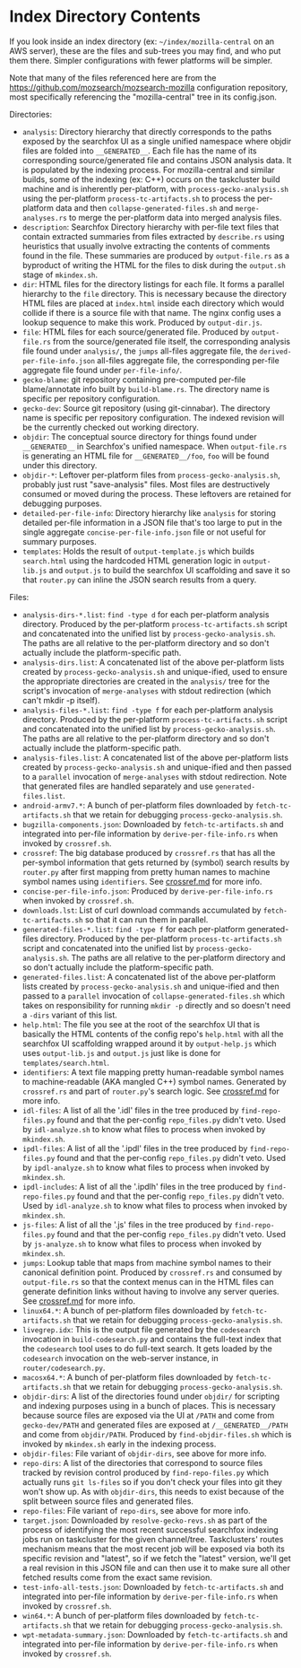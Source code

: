# Index Directory Contents

If you look inside an index directory (ex: `~/index/mozilla-central` on an AWS
server), these are the files and sub-trees you may find, and who put them there.
Simpler configurations with fewer platforms will be simpler.

Note that many of the files referenced here are from the
https://github.com/mozsearch/mozsearch-mozilla configuration repository, most
specifically referencing the "mozilla-central" tree in its config.json.

Directories:
- `analysis`: Directory hierarchy that directly corresponds to the paths exposed
  by the searchfox UI as a single unified namespace where objdir files are
  folded into `__GENERATED__`.  Each file has the name of its corresponding
  source/generated file and contains JSON analysis data.  It is populated by
  the indexing process.  For mozilla-central and similar builds, some of the
  indexing (ex: C++) occurs on the taskcluster build machine and is inherently
  per-platform, with `process-gecko-analysis.sh` using the per-platform
  `process-tc-artifacts.sh` to process the per-platform data and then
  `collapse-generated-files.sh` and `merge-analyses.rs` to merge the
  per-platform data into merged analysis files.
- `description`: Searchfox Directory hierarchy with per-file text files that
  contain extracted summaries from files extracted by `describe.rs` using
  heuristics that usually involve extracting the contents of comments found
  in the file.  These summaries are produced by `output-file.rs` as a
  byproduct of writing the HTML for the files to disk during the
  `output.sh` stage of `mkindex.sh`.
- `dir`: HTML files for the directory listings for each file.  It forms a
  parallel hierarchy to the `file` directory.  This is necessary because the
  directory HTML files are placed at `index.html` inside each directory which
  would collide if there is a source file with that name.  The nginx config
  uses a lookup sequence to make this work.  Produced by `output-dir.js`.
- `file`: HTML files for each source/generated file.  Produced by
  `output-file.rs` from the source/generated file itself, the corresponding
  analysis file found under `analysis/`, the `jumps` all-files aggregate file,
  the `derived-per-file-info.json` all-files aggregate file, the
  corresponding per-file aggregate file found under `per-file-info/`.
- `gecko-blame`: git repository containing pre-computed per-file blame/annotate
  info built by `build-blame.rs`.  The directory name is specific per repository
  configuration.
- `gecko-dev`: Source git repository (using git-cinnabar).  The directory name
  is specific per repository configuration.  The indexed revision will be the
  currently checked out working directory.
- `objdir`: The conceptual source directory for things found under
  `__GENERATED__` in Searchfox's unified namespace.  When `output-file.rs` is
  generating an HTML file for `__GENERATED__/foo`, `foo` will be found under
  this directory.
- `objdir-*`: Leftover per-platform files from `process-gecko-analysis.sh`,
  probably just rust "save-analysis" files.  Most files are destructively
  consumed or moved during the process.  These leftovers are retained for
  debugging purposes.
- `detailed-per-file-info`: Directory hierarchy like `analysis` for storing
  detailed per-file information in a JSON file that's too large to put in the
  single aggregate `concise-per-file-info.json` file or not useful for summary
  purposes.
- `templates`: Holds the result of `output-template.js` which builds
  `search.html` using the hardcoded HTML generation logic in `output-lib.js` and
  `output.js` to build the searchfox UI scaffolding and save it so that
  `router.py` can inline the JSON search results from a query.

Files:
- `analysis-dirs-*.list`: `find -type d` for each per-platform analysis
  directory.  Produced by the per-platform `process-tc-artifacts.sh` script and
  concatenated into the unified list by `process-gecko-analysis.sh`.  The
  paths are all relative to the per-platform directory and so don't actually
  include the platform-specific path.
- `analysis-dirs.list`: A concatenated list of the above per-platform lists
  created by `process-gecko-analysis.sh` and unique-ified, used to ensure the
  appropriate directories are created in the `analysis/` tree for the script's
  invocation of `merge-analyses` with stdout redirection (which can't mkdir -p
  itself).
- `analysis-files-*.list`: `find -type f` for each per-platform analysis
  directory.  Produced by the per-platform `process-tc-artifacts.sh` script and
  concatenated into the unified list by `process-gecko-analysis.sh`.  The
  paths are all relative to the per-platform directory and so don't actually
  include the platform-specific path.
- `analysis-files.list`: A concatenated list of the above per-platform lists
  created by `process-gecko-analysis.sh` and unique-ified and then passed to a
  `parallel` invocation of `merge-analyses` with stdout redirection.  Note that
  generated files are handled separately and use `generated-files.list`.
- `android-armv7.*`: A bunch of per-platform files downloaded by
  `fetch-tc-artifacts.sh` that we retain for debugging
  `process-gecko-analysis.sh`.
- `bugzilla-components.json`: Downloaded by `fetch-tc-artifacts.sh` and
  integrated into per-file information by `derive-per-file-info.rs` when invoked
  by `crossref.sh`.
- `crossref`: The big database produced by `crossref.rs` that has all the
  per-symbol information that gets returned by (symbol) search results by
  `router.py` after first mapping from pretty human names to machine symbol
  names using `identifiers`.  See [crossref.md](crossref.md) for more info.
- `concise-per-file-info.json`: Produced by `derive-per-file-info.rs` when
  invoked by `crossref.sh`.
- `downloads.lst`: List of curl download commands accumulated by
  `fetch-tc-artifacts.sh` so that it can run them in parallel.
- `generated-files-*.list`: `find -type f` for each per-platform generated-files
  directory.  Produced by the per-platform `process-tc-artifacts.sh` script and
  concatenated into the unified list by `process-gecko-analysis.sh`.  The
  paths are all relative to the per-platform directory and so don't actually
  include the platform-specific path.
- `generated-files.list`:  A concatenated list of the above per-platform lists
  created by `process-gecko-analysis.sh` and unique-ified and then passed to a
  `parallel` invocation of `collapse-generated-files.sh` which takes on
  responsibility for running `mkdir -p` directly and so doesn't need a `-dirs`
  variant of this list.
- `help.html`: The file you see at the root of the searchfox UI that is
  basically the HTML contents of the config repo's `help.html` with all the
  searchfox UI scaffolding wrapped around it by `output-help.js` which uses
  `output-lib.js` and `output.js` just like is done for `templates/search.html`.
- `identifiers`: A text file mapping pretty human-readable symbol names to
  machine-readable (AKA mangled C++) symbol names.  Generated by `crossref.rs`
  and part of `router.py`'s search logic.  See [crossref.md](crossref.md) for
  more info.
- `idl-files`: A list of all the '.idl' files in the tree produced by
  `find-repo-files.py` found and that the per-config `repo_files.py` didn't
  veto.  Used by `idl-analyze.sh` to know what files to process when invoked by
  `mkindex.sh`.
- `ipdl-files`: A list of all the '.ipdl' files in the tree produced by
  `find-repo-files.py` found and that the per-config `repo_files.py` didn't
  veto.  Used by `ipdl-analyze.sh` to know what files to process when invoked by
  `mkindex.sh`.
- `ipdl-includes`: A list of all the '.ipdlh' files in the tree produced by
  `find-repo-files.py` found and that the per-config `repo_files.py` didn't
  veto.  Used by `idl-analyze.sh` to know what files to process when invoked by
  `mkindex.sh`.
- `js-files`: A list of all the '.js' files in the tree produced by
  `find-repo-files.py` found and that the per-config `repo_files.py` didn't
  veto.  Used by `js-analyze.sh` to know what files to process when invoked by
  `mkindex.sh`.
- `jumps`: Lookup table that maps from machine symbol names to their canonical
  definition point.  Produced by `crossref.rs` and consumed by `output-file.rs`
  so that the context menus can in the HTML files can generate definition links
  without having to involve any server queries.  See [crossref.md](crossref.md)
  for more info.
- `linux64.*`: A bunch of per-platform files downloaded by
  `fetch-tc-artifacts.sh` that we retain for debugging
  `process-gecko-analysis.sh`.
- `livegrep.idx`: This is the output file generated by the `codesearch`
   invocation in `build-codesearch.py` and contains the full-text index that the
    `codesearch` tool uses to do full-text search. It gets loaded by the
    `codesearch` invocation on the web-server instance, in
    `router/codesearch.py`.
- `macosx64.*`: A bunch of per-platform files downloaded by
  `fetch-tc-artifacts.sh` that we retain for debugging
  `process-gecko-analysis.sh`.
- `objdir-dirs`: A list of the directories found under `objdir/` for scripting
  and indexing purposes using in a bunch of places.  This is necessary because
  source files are exposed via the UI at `/PATH` and come from `gecko-dev/PATH`
  and generated files are exposed at `/__GENERATED__/PATH` and come from
  `objdir/PATH`.  Produced by `find-objdir-files.sh` which is invoked by
  `mkindex.sh` early in the indexing process.
- `objdir-files`: File variant of `objdir-dirs`, see above for more info.
- `repo-dirs`: A list of the directories that correspond to source files tracked
  by revision control produced by `find-repo-files.py` which actually runs
  `git ls-files` so if you don't check your files into git they won't show up.
  As with `objdir-dirs`, this needs to exist because of the split between source
  files and generated files.
- `repo-files`: File variant of `repo-dirs`, see above for more info.
- `target.json`: Downloaded by `resolve-gecko-revs.sh` as part of the process
  of identifying the most recent successful searchfox indexing jobs run on
  taskcluster for the given channel/tree.  Taskclusters' routes mechanism means
  that the most recent job will be exposed via both its specific revision and
  "latest", so if we fetch the "latest" version, we'll get a real revision in
  this JSON file and can then use it to make sure all other fetched results come
  from the exact same revision.
- `test-info-all-tests.json`: Downloaded by `fetch-tc-artifacts.sh` and
  integrated into per-file information by `derive-per-file-info.rs` when invoked
  by `crossref.sh`.
- `win64.*`: A bunch of per-platform files downloaded by
  `fetch-tc-artifacts.sh` that we retain for debugging
  `process-gecko-analysis.sh`.
- `wpt-metadata-summary.json`: Downloaded by `fetch-tc-artifacts.sh` and
  integrated into per-file information by `derive-per-file-info.rs` when invoked
  by `crossref.sh`.